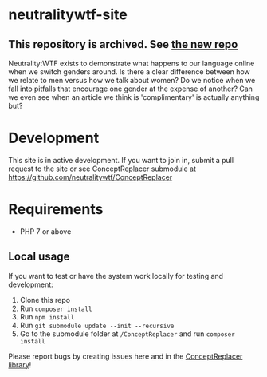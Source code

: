# neutralitywtf-site

## This repository is archived. See [the new repo](https://github.com/neutralitywtf/website)

Neutrality:WTF exists to demonstrate what happens to our language online when we switch genders around. Is there a clear difference between how we relate to men versus how we talk about women? Do we notice when we fall into pitfalls that encourage one gender at the expense of another? Can we even see when an article we think is 'complimentary' is actually anything but?

# Development
This site is in active development. If you want to join in, submit a pull request to the site or see ConceptReplacer submodule at https://github.com/neutralitywtf/ConceptReplacer

# Requirements
* PHP 7 or above

## Local usage
If you want to test or have the system work locally for testing and development:

1. Clone this repo
2. Run `composer install`
3. Run `npm install`
4. Run `git submodule update --init --recursive`
5. Go to the submodule folder at `/ConceptReplacer` and run `composer install`

Please report bugs by creating issues here and in the [ConceptReplacer library](https://github.com/neutralitywtf/ConceptReplacer)!

